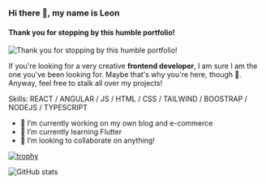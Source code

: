 ### Hi there 👋, my name is Leon
#### Thank you for stopping by this humble portfolio!
![Thank you for stopping by this humble portfolio!](https://media.licdn.com/dms/image/D4E16AQFnDMYjEVxJRg/profile-displaybackgroundimage-shrink_350_1400/0/1697006356170?e=1711584000&v=beta&t=aRdQ_59KMQkeAEN1AyQvmsKcbQFWeIbucJoxfpz1K90)

If you're looking for a very creative **frontend developer**, I am sure I am the one you've been looking for. Maybe that's why you're here, though 🤔. Anyway, feel free to stalk all over my projects!

Skills: REACT / ANGULAR / JS / HTML / CSS / TAILWIND / BOOSTRAP / NODEJS / TYPESCRIPT

- 🔭 I’m currently working on my own blog and e-commerce 
- 🌱 I’m currently learning Flutter 
- 👯 I’m looking to collaborate on anything! 


[![trophy](https://github-profile-trophy.vercel.app/?username=K1mera)](https://github.com/ryo-ma/github-profile-trophy)

![GitHub stats](https://github-readme-stats.vercel.app/api?username=K1mera&show_icons=true)  

